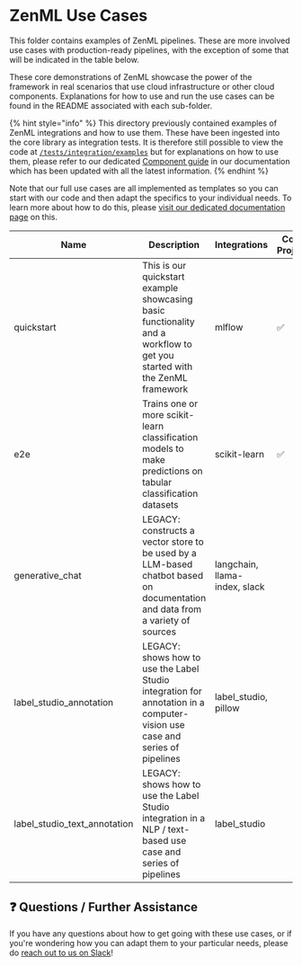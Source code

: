 # ZenML Use Cases

This folder contains examples of ZenML pipelines. These are more involved use
cases with production-ready pipelines, with the exception of
some that will be indicated in the table below.

These core demonstrations of ZenML showcase the power of the framework in real
scenarios that use cloud infrastructure or other cloud components.
Explanations for how to use and run the use cases can be found in the README
associated with each sub-folder.

{% hint style="info" %}
This directory previously contained examples of ZenML integrations and how to
use them. These have been ingested into the core library as integration tests.
It is therefore still possible to view the code at
[`/tests/integration/examples`](https://github.com/zenml-io/zenml/tree/main/tests/integration/examples)
but for explanations on how to use them, please refer to our dedicated [Component
guide](https://docs.zenml.io/stacks-and-components/component-guide) in our
documentation which has been updated with all the latest information.
{% endhint %}

Note that our full use cases are all implemented as templates so you can start
with our code and then adapt the specifics to your individual needs. To learn
more about how to do this, please [visit our dedicated documentation
page](https://docs.zenml.io/user-guide/starter-guide/using-project-templates) on
this.

| Name | Description | Integrations | Core Project |
| ---- | ----------- | ------------ | ------------ |
| quickstart | This is our quickstart example showcasing basic functionality and a workflow to get you started with the ZenML framework | mlflow | ✅ |
| e2e | Trains one or more scikit-learn classification models to make predictions on tabular classification datasets | scikit-learn | ✅ |
| generative_chat | LEGACY: constructs a vector store to be used by a LLM-based chatbot based on documentation and data from a variety of sources | langchain, llama-index, slack |   |
| label_studio_annotation | LEGACY: shows how to use the Label Studio integration for annotation in a computer-vision use case and series of pipelines | label_studio, pillow |   |
| label_studio_text_annotation | LEGACY: shows how to use the Label Studio integration in a NLP / text-based use case and series of pipelines | label_studio |   |

## ❓ Questions / Further Assistance

If you have any questions about how to get going with these use cases, or if
you're wondering how you can adapt them to your particular needs, please do
[reach out to us on Slack](https://zenml.io/slack-invite/)!
